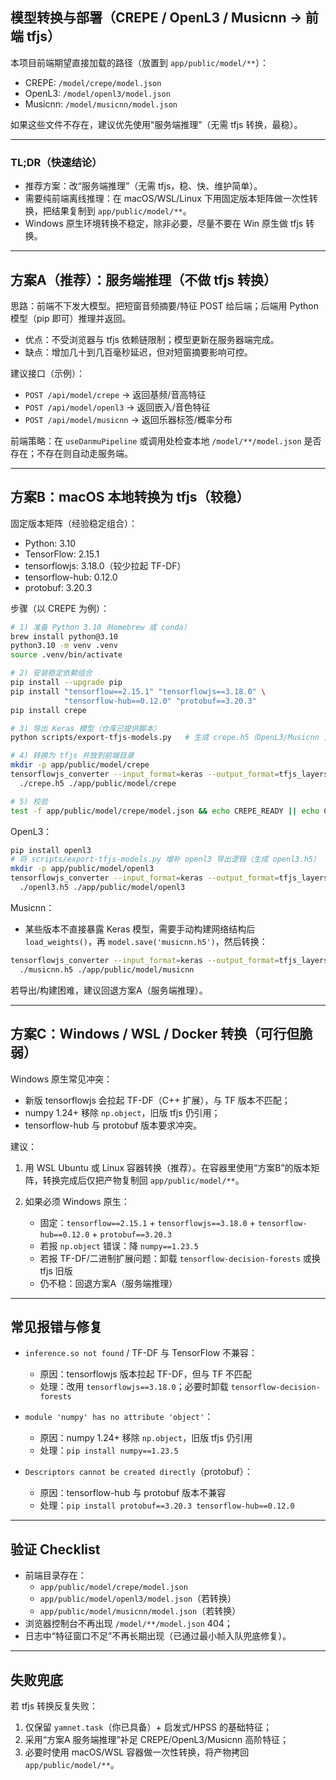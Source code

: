 ## 模型转换与部署（CREPE / OpenL3 / Musicnn → 前端 tfjs）

本项目前端期望直接加载的路径（放置到 `app/public/model/**`）：

- CREPE: `/model/crepe/model.json`
- OpenL3: `/model/openl3/model.json`
- Musicnn: `/model/musicnn/model.json`

如果这些文件不存在，建议优先使用“服务端推理”（无需 tfjs 转换，最稳）。

---

### TL;DR（快速结论）

- 推荐方案：改“服务端推理”（无需 tfjs，稳、快、维护简单）。
- 需要纯前端离线推理：在 macOS/WSL/Linux 下用固定版本矩阵做一次性转换，把结果复制到 `app/public/model/**`。
- Windows 原生环境转换不稳定，除非必要，尽量不要在 Win 原生做 tfjs 转换。

---

## 方案A（推荐）：服务端推理（不做 tfjs 转换）

思路：前端不下发大模型。把短窗音频摘要/特征 POST 给后端；后端用 Python 模型（pip 即可）推理并返回。

- 优点：不受浏览器与 tfjs 依赖链限制；模型更新在服务器端完成。
- 缺点：增加几十到几百毫秒延迟，但对短窗摘要影响可控。

建议接口（示例）：

- `POST /api/model/crepe` → 返回基频/音高特征
- `POST /api/model/openl3` → 返回嵌入/音色特征
- `POST /api/model/musicnn` → 返回乐器标签/概率分布

前端策略：在 `useDanmuPipeline` 或调用处检查本地 `/model/**/model.json` 是否存在；不存在则自动走服务端。

---

## 方案B：macOS 本地转换为 tfjs（较稳）

固定版本矩阵（经验稳定组合）：

- Python: 3.10
- TensorFlow: 2.15.1
- tensorflowjs: 3.18.0（较少拉起 TF-DF）
- tensorflow-hub: 0.12.0
- protobuf: 3.20.3

步骤（以 CREPE 为例）：

```bash
# 1) 准备 Python 3.10（Homebrew 或 conda）
brew install python@3.10
python3.10 -m venv .venv
source .venv/bin/activate

# 2) 安装稳定依赖组合
pip install --upgrade pip
pip install "tensorflow==2.15.1" "tensorflowjs==3.18.0" \
            "tensorflow-hub==0.12.0" "protobuf==3.20.3"
pip install crepe

# 3) 导出 Keras 模型（仓库已提供脚本）
python scripts/export-tfjs-models.py   # 生成 crepe.h5（OpenL3/Musicnn 见下）

# 4) 转换为 tfjs 并放到前端目录
mkdir -p app/public/model/crepe
tensorflowjs_converter --input_format=keras --output_format=tfjs_layers_model \
  ./crepe.h5 ./app/public/model/crepe

# 5) 校验
test -f app/public/model/crepe/model.json && echo CREPE_READY || echo CREPE_MISSING
```

OpenL3：

```bash
pip install openl3
# 将 scripts/export-tfjs-models.py 增补 openl3 导出逻辑（生成 openl3.h5）
mkdir -p app/public/model/openl3
tensorflowjs_converter --input_format=keras --output_format=tfjs_layers_model \
  ./openl3.h5 ./app/public/model/openl3
```

Musicnn：

- 某些版本不直接暴露 Keras 模型，需要手动构建网络结构后 `load_weights()`，再 `model.save('musicnn.h5')`，然后转换：

```bash
tensorflowjs_converter --input_format=keras --output_format=tfjs_layers_model \
  ./musicnn.h5 ./app/public/model/musicnn
```

若导出/构建困难，建议回退方案A（服务端推理）。

---

## 方案C：Windows / WSL / Docker 转换（可行但脆弱）

Windows 原生常见冲突：

- 新版 tensorflowjs 会拉起 TF-DF（C++ 扩展），与 TF 版本不匹配；
- numpy 1.24+ 移除 `np.object`，旧版 tfjs 仍引用；
- tensorflow-hub 与 protobuf 版本要求冲突。

建议：

1) 用 WSL Ubuntu 或 Linux 容器转换（推荐）。在容器里使用“方案B”的版本矩阵，转换完成后仅把产物复制回 `app/public/model/**`。

2) 如果必须 Windows 原生：
   - 固定：`tensorflow==2.15.1` + `tensorflowjs==3.18.0` + `tensorflow-hub==0.12.0` + `protobuf==3.20.3`
   - 若报 `np.object` 错误：降 `numpy==1.23.5`
   - 若报 TF-DF/二进制扩展问题：卸载 `tensorflow-decision-forests` 或换 tfjs 旧版
   - 仍不稳：回退方案A（服务端推理）

---

## 常见报错与修复

- `inference.so not found` / TF-DF 与 TensorFlow 不兼容：
  - 原因：tensorflowjs 版本拉起 TF-DF，但与 TF 不匹配
  - 处理：改用 `tensorflowjs==3.18.0`；必要时卸载 `tensorflow-decision-forests`

- `module 'numpy' has no attribute 'object'`：
  - 原因：numpy 1.24+ 移除 `np.object`，旧版 tfjs 仍引用
  - 处理：`pip install numpy==1.23.5`

- `Descriptors cannot be created directly`（protobuf）：
  - 原因：tensorflow-hub 与 protobuf 版本不兼容
  - 处理：`pip install protobuf==3.20.3 tensorflow-hub==0.12.0`

---

## 验证 Checklist

- 前端目录存在：
  - `app/public/model/crepe/model.json`
  - `app/public/model/openl3/model.json`（若转换）
  - `app/public/model/musicnn/model.json`（若转换）
- 浏览器控制台不再出现 `/model/**/model.json` 404；
- 日志中“特征窗口不足”不再长期出现（已通过最小帧入队兜底修复）。

---

## 失败兜底

若 tfjs 转换反复失败：

1) 仅保留 `yamnet.task`（你已具备）+ 启发式/HPSS 的基础特征；
2) 采用“方案A 服务端推理”补足 CREPE/OpenL3/Musicnn 高阶特征；
3) 必要时使用 macOS/WSL 容器做一次性转换，将产物拷回 `app/public/model/**`。


